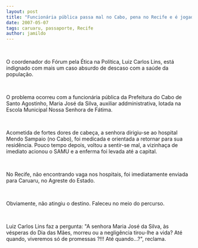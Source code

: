 ```yaml
---
layout: post
title: "Funcionária pública passa mal no Cabo, pena no Recife e é jogada para hospital em Caruaru, antes de morrer"
date: 2007-05-07
tags: caruaru, passaporte, Recife
author: jamildo
---
```

&nbsp;

O coordenador do F&oacute;rum pela &Eacute;tica na Pol&iacute;tica, Luiz Carlos Lins, est&aacute; indignado com mais um caso absurdo de descaso com a sa&uacute;de da popula&ccedil;&atilde;o.

&nbsp;

O problema ocorreu com a funcion&aacute;ria p&uacute;blica da Prefeitura do Cabo de Santo Agostinho, Maria Jos&eacute; da Silva, auxiliar addministrativa, lotada na Escola Municipal Nossa Senhora de F&aacute;tima.

&nbsp;

Acometida de fortes dores de cabe&ccedil;a, a senhora dirigiu-se ao hospital Mendo Sampaio (no Cabo), foi medicada e orientada a retornar para sua resid&ecirc;ncia. Pouco tempo depois, voltou a sentir-se mal, a vizinha&ccedil;a de imediato acionou o SAMU e a enferma foi levada at&eacute; a capital.

&nbsp;

No Recife, n&atilde;o encontrando vaga nos hospitais, foi imediatamente enviada para Caruaru, no Agreste do Estado.

&nbsp;

Obviamente, n&atilde;o atingiu o destino. Faleceu no meio do percurso.

&nbsp;

Luiz Carlos Lins faz a pergunta: "A senhora Maria Jos&eacute; da Silva, &agrave;s v&eacute;speras do Dia das M&atilde;es, morreu ou a neglig&ecirc;ncia tirou-lhe a vida? At&eacute; quando, viveremos s&oacute; de promessas ?!!! At&eacute; quando&hellip;?", reclama.